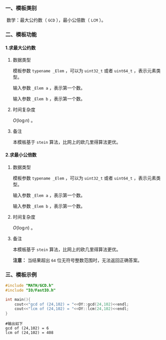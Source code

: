 ### 一、模板类别

​	数学：最大公约数（ `GCD` ），最小公倍数（ `LCM` ）。

### 二、模板功能

#### 1.求最大公约数

1. 数据类型

   模板参数 `typename _Elem` ，可以为 `uint32_t` 或者 `uint64_t` ，表示元素类型。

   输入参数 `_Elem a` ，表示第一个数。

   输入参数 `_Elem b` ，表示第一个数。

2. 时间复杂度

   $O(\log n)$ 。

3. 备注

   本模板基于 `stein` 算法，比网上的欧几里得算法更优。

#### 2.求最小公倍数

1. 数据类型

   模板参数 `typename _Elem` ，可以为 `uint32_t` 或者 `uint64_t` ，表示元素类型。

   输入参数 `_Elem a` ，表示第一个数。

   输入参数 `_Elem b` ，表示第一个数。

2. 时间复杂度

   $O(\log n)$ 。

3. 备注

   本模板基于 `stein` 算法，比网上的欧几里得算法更优。

   **注意：** 当结果超出 `64` 位无符号整数范围时，无法返回正确答案。

### 三、模板示例

```c++
#include "MATH/GCD.h"
#include "IO/FastIO.h"

int main(){
    cout<<"gcd of (24,102) = "<<OY::gcd(24,102)<<endl;
    cout<<"lcm of (24,102) = "<<OY::lcm(24,102)<<endl;
}
```

```
#输出如下
gcd of (24,102) = 6
lcm of (24,102) = 408

```

